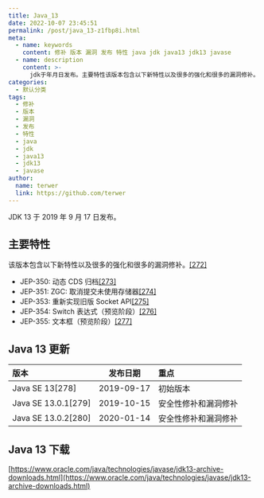 ```yaml
---
title: Java_13
date: 2022-10-07 23:45:51
permalink: /post/java_13-z1fbp8i.html
meta:
  - name: keywords
    content: 修补 版本 漏洞 发布 特性 java jdk java13 jdk13 javase
  - name: description
    content: >-
      jdk于年月日发布。主要特性该版本包含以下新特性以及很多的强化和很多的漏洞修补。[]jep_动态cds归档[]jep_zgc_取消提交未使用存储器[]jep_重新实现旧版socketapi[]jep_switch表达式（预览阶段）[]jep_文本框（预览阶段）[]java更新版本发布日期重点javase[]初始版本javase[]安全性修补和漏洞修补javase[]安全性修补和漏洞修补java下载https_wwworaclecomjavatechnologiesjavasejdkarchivedownl
categories:
  - 默认分类
tags:
  - 修补
  - 版本
  - 漏洞
  - 发布
  - 特性
  - java
  - jdk
  - java13
  - jdk13
  - javase
author:
  name: terwer
  link: https://github.com/terwer
---
```



JDK 13 于 2019 年 9 月 17 日发布。

## 主要特性

该版本包含以下新特性以及很多的强化和很多的漏洞修补。[[272]](https://zh.wikipedia.org/zh-cn/Java%E7%89%88%E6%9C%AC%E6%AD%B7%E5%8F%B2#cite_note-272)

* JEP-350: 动态 CDS 归档[[273]](https://zh.wikipedia.org/zh-cn/Java%E7%89%88%E6%9C%AC%E6%AD%B7%E5%8F%B2#cite_note-273)
* JEP-351: ZGC: 取消提交未使用存储器[[274]](https://zh.wikipedia.org/zh-cn/Java%E7%89%88%E6%9C%AC%E6%AD%B7%E5%8F%B2#cite_note-274)
* JEP-353: 重新实现旧版 Socket API[[275]](https://zh.wikipedia.org/zh-cn/Java%E7%89%88%E6%9C%AC%E6%AD%B7%E5%8F%B2#cite_note-275)
* JEP-354: Switch 表达式（预览阶段）[[276]](https://zh.wikipedia.org/zh-cn/Java%E7%89%88%E6%9C%AC%E6%AD%B7%E5%8F%B2#cite_note-276)
* JEP-355: 文本框（预览阶段）[[277]](https://zh.wikipedia.org/zh-cn/Java%E7%89%88%E6%9C%AC%E6%AD%B7%E5%8F%B2#cite_note-277)

## Java 13 更新

|版本|发布日期|重点|
| :------------------| :--------: | :-------------------|
|Java SE 13[278]|2019-09-17|初始版本|
|Java SE 13.0.1[279]|2019-10-15|安全性修补和漏洞修补|
|Java SE 13.0.2[280]|2020-01-14|安全性修补和漏洞修补|

## Java 13 下载

[https://www.oracle.com/java/technologies/javase/jdk13-archive-downloads.html](https://www.oracle.com/java/technologies/javase/jdk13-archive-downloads.html)
